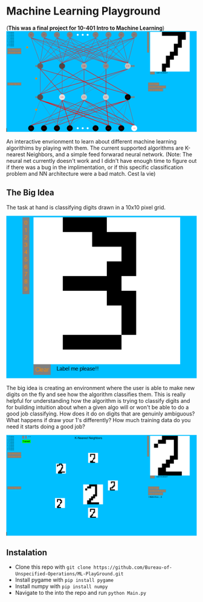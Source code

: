 # Machine Learning Playground
(**This was a final project for 10-401 Intro to Machine Learning**)
![](ml_playground.png)

An interactive envrionment to learn about different machine learning algorithims by playing with them. The current supported algorithms are K-nearest Neighbors, and a simple feed forwarad neural network.
(Note: The neural net currently doesn't work and I didn't have enough time to figure out if there was a bug in the implimentation, or if this specific classification problem and NN architecture were a bad match. Cest la vie)

## The Big Idea
The task at hand is classifying digits drawn in a 10x10 pixel grid. 

![](ml_play_3.png)

The big idea is creating an environment where the user is able to make new digits on the fly and see how the algorithm classifies them. This is really helpful for understanding how the algorithm is trying to classify digits and for building intuition about when a given algo will or won't be able to do a good job classifying. How does it do on digits that are genuinly ambiguous? What happens if draw your 1's differently? How much training data do you need it starts doing a good job?

![](ml_play_k.png)

## Instalation
* Clone this repo with `git clone https://github.com/Bureau-of-Unspecified-Operations/ML-PlayGround.git`
* Install pygame with `pip install pygame`
* Install numpy with `pip install numpy`
* Navigate to the into the repo and run `python Main.py`
